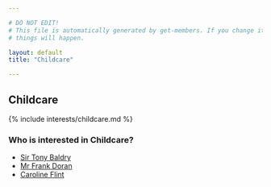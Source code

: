 ```yaml
---

# DO NOT EDIT!
# This file is automatically generated by get-members. If you change it, bad
# things will happen.

layout: default
title: "Childcare"

---
```


## Childcare

{% include interests/childcare.md %}

### Who is interested in Childcare?


* [Sir Tony Baldry](/members/sir-tony-baldry.html)
* [Mr Frank Doran](/members/mr-frank-doran.html)
* [Caroline Flint](/members/caroline-flint.html)
